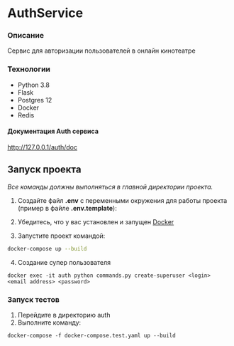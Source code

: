 # AuthService

### Описание
Сервис для авторизации пользователей в онлайн кинотеатре

### Технологии

- Python 3.8
- Flask
- Postgres 12
- Docker
- Redis

#### Документация Auth сервиса 
http://127.0.0.1/auth/doc

## Запуск проекта

_Все команды должны выполняться в главной директории проекта._

1. Создайте файл **.env** с переменными окружения для работы проекта (пример в файле **.env.template**):

2. Убедитесь, что у вас
   установлен и запущен [Docker](https://www.docker.com/products/docker-desktop)
3. Запустите проект командой:

```bash
docker-compose up --build 
```

4. Создание супер пользователя
```
docker exec -it auth python commands.py create-superuser <login> <email address> <password>
```

### Запуск тестов
1. Перейдите в директорию auth
2. Выполните команду:
```
docker-compose -f docker-compose.test.yaml up --build
```
